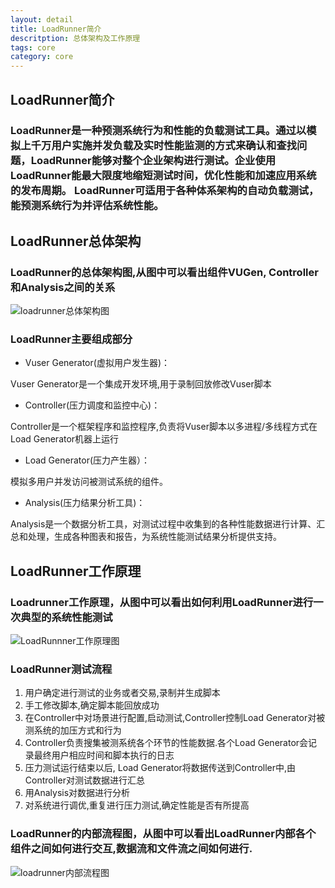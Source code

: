 ```yaml
---
layout: detail
title: LoadRunner简介
descritption: 总体架构及工作原理
tags: core
category: core
---
```


## LoadRunner简介
### LoadRunner是一种预测系统行为和性能的负载测试工具。通过以模拟上千万用户实施并发负载及实时性能监测的方式来确认和查找问题，LoadRunner能够对整个企业架构进行测试。企业使用LoadRunner能最大限度地缩短测试时间，优化性能和加速应用系统的发布周期。 LoadRunner可适用于各种体系架构的自动负载测试，能预测系统行为并评估系统性能。

## LoadRunner总体架构
### LoadRunner的总体架构图,从图中可以看出组件VUGen, Controller和Analysis之间的关系
![loadrunner总体架构图](/Users/Aita/Documents/loadrunner总体架构图.jpg "loadrunner总体架构图")


### LoadRunner主要组成部分
- Vuser Generator(虚拟用户发生器)：

Vuser Generator是一个集成开发环境,用于录制回放修改Vuser脚本

- Controller(压力调度和监控中心)：

Controller是一个框架程序和监控程序,负责将Vuser脚本以多进程/多线程方式在Load Generator机器上运行

- Load Generator(压力产生器）：

模拟多用户并发访问被测试系统的组件。

- Analysis(压力结果分析工具)：

Analysis是一个数据分析工具，对测试过程中收集到的各种性能数据进行计算、汇总和处理，生成各种图表和报告，为系统性能测试结果分析提供支持。

## LoadRunner工作原理
### Loadrunner工作原理，从图中可以看出如何利用LoadRunner进行一次典型的系统性能测试
![LoadRunnner工作原理图](/Users/Aita/Documents/loadrunner工作原理图.jpg "loadrunner工作原理图")

### LoadRunner测试流程
1. 用户确定进行测试的业务或者交易,录制并生成脚本
2. 手工修改脚本,确定脚本能回放成功
3. 在Controller中对场景进行配置,启动测试,Controller控制Load Generator对被测系统的加压方式和行为
4. Controller负责搜集被测系统各个环节的性能数据.各个Load Generator会记录最终用户相应时间和脚本执行的日志
5. 压力测试运行结束以后, Load Generator将数据传送到Controller中,由Controller对测试数据进行汇总
6. 用Analysis对数据进行分析
7. 对系统进行调优,重复进行压力测试,确定性能是否有所提高

###  LoadRunner的内部流程图，从图中可以看出LoadRunner内部各个组件之间如何进行交互,数据流和文件流之间如何进行.
![loadrunner内部流程图](/Users/Aita/Documents/loadrunner内部流程图.jpg "loadrunner内部流程图")

 
